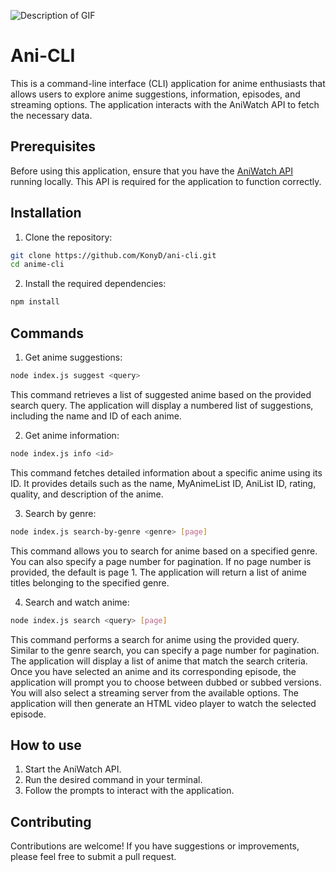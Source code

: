 ![Description of GIF](https://media1.giphy.com/media/v1.Y2lkPTc5MGI3NjExdXh3MzNoZXg5MDkyMXB1bzUxMDRrcDF5Zm41bGdtbnhrcnNuYmlhYiZlcD12MV9pbnRlcm5hbF9naWZfYnlfaWQmY3Q9Zw/etW2P2cvB0PYY/giphy.webp)

# Ani-CLI
This is a command-line interface (CLI) application for anime enthusiasts that allows users to explore anime suggestions, information, episodes, and streaming options. The application interacts with the AniWatch API to fetch the necessary data.

## Prerequisites
Before using this application, ensure that you have the [AniWatch API](https://github.com/ghoshRitesh12/aniwatch-api) running locally. This API is required for the application to function correctly.

## Installation
1. Clone the repository:
```bash
git clone https://github.com/KonyD/ani-cli.git
cd anime-cli
```
2. Install the required dependencies:
```bash
npm install
```

## Commands
1. Get anime suggestions:
```bash
node index.js suggest <query>
```
This command retrieves a list of suggested anime based on the provided search query. The application will display a numbered list of suggestions, including the name and ID of each anime.

2. Get anime information:
```bash
node index.js info <id>
```
This command fetches detailed information about a specific anime using its ID. It provides details such as the name, MyAnimeList ID, AniList ID, rating, quality, and description of the anime.

3. Search by genre:
```bash
node index.js search-by-genre <genre> [page]
```
This command allows you to search for anime based on a specified genre. You can also specify a page number for pagination. If no page number is provided, the default is page 1. The application will return a list of anime titles belonging to the specified genre.

4. Search and watch anime:
```bash
node index.js search <query> [page]
```
This command performs a search for anime using the provided query. Similar to the genre search, you can specify a page number for pagination. The application will display a list of anime that match the search criteria. Once you have selected an anime and its corresponding episode, the application will prompt you to choose between dubbed or subbed versions. You will also select a streaming server from the available options. The application will then generate an HTML video player to watch the selected episode.

## How to use
1. Start the AniWatch API.
2. Run the desired command in your terminal.
3. Follow the prompts to interact with the application.

## Contributing
Contributions are welcome! If you have suggestions or improvements, please feel free to submit a pull request.
